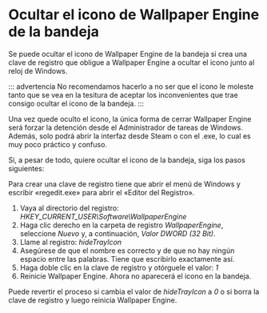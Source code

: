 # Ocultar el icono de Wallpaper Engine de la bandeja

Se puede ocultar el icono de Wallpaper Engine de la bandeja si crea una clave de registro que obligue a Wallpaper Engine a ocultar el icono junto al reloj de Windows.

::: advertencia No recomendamos hacerlo a no ser que el icono le moleste tanto que se vea en la tesitura de aceptar los inconvenientes que trae consigo ocultar el icono de la bandeja. :::

Una vez quede oculto el icono, la única forma de cerrar Wallpaper Engine será forzar la detención desde el Administrador de tareas de Windows. Además, solo podrá abrir la interfaz desde Steam o con el .exe, lo cual es muy poco práctico y confuso.

Si, a pesar de todo, quiere ocultar el icono de la bandeja, siga los pasos siguientes:

Para crear una clave de registro tiene que abrir el menú de Windows y escribir «regedit.exe» para abrir el «Editor del Registro».

1. Vaya al directorio del registro: *HKEY_CURRENT_USER\Software\WallpaperEngine*
2. Haga clic derecho en la carpeta de registro *WallpaperEngine*, seleccione *Nuevo* y, a continuación, *Valor DWORD (32 Bit)*.
3. Llame al registro: *hideTrayIcon*
4. Asegúrese de que el nombre es correcto y de que no hay ningún espacio entre las palabras. Tiene que escribirlo exactamente así.
5. Haga doble clic en la clave de registro y otórguele el valor: *1*
6. Reinicie Wallpaper Engine. Ahora no aparecerá el icono en la bandeja.

Puede revertir el proceso si cambia el valor de *hideTrayIcon* a *0* o si borra la clave de registro y luego reinicia Wallpaper Engine. 